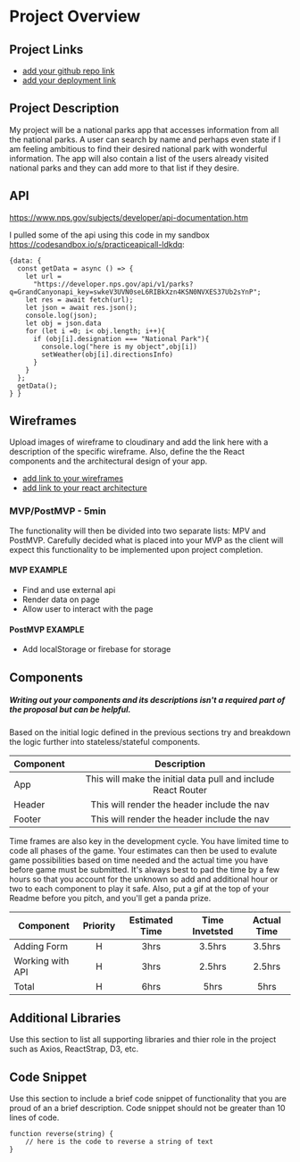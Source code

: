 # Project Overview

## Project Links

- [add your github repo link]()
- [add your deployment link]()

## Project Description

My project will be a national parks app that accesses information from all the national parks. A user can search by name and perhaps even state if I am feeling ambitious to find their desired national park with wonderful information. The app will also contain a list of the users already visited national parks and they can add more to that list if they desire. 

## API

https://www.nps.gov/subjects/developer/api-documentation.htm

I pulled some of the api using this code in my sandbox https://codesandbox.io/s/practiceapicall-ldkdq: 



```
{data: {
  const getData = async () => {
    let url =
      "https://developer.nps.gov/api/v1/parks?q=GrandCanyonapi_key=swkeV3UVN0seL6RIBkXzn4KSN0NVXES37Ub2sYnP";
    let res = await fetch(url);
    let json = await res.json();
    console.log(json);
    let obj = json.data
    for (let i =0; i< obj.length; i++){
      if (obj[i].designation === "National Park"){
        console.log("here is my object",obj[i])
        setWeather(obj[i].directionsInfo)
      }
    }
  };
  getData();
} }
```


## Wireframes

Upload images of wireframe to cloudinary and add the link here with a description of the specific wireframe. Also, define the the React components and the architectural design of your app.

- [add link to your wireframes]()
- [add link to your react architecture]()


### MVP/PostMVP - 5min

The functionality will then be divided into two separate lists: MPV and PostMVP.  Carefully decided what is placed into your MVP as the client will expect this functionality to be implemented upon project completion.  

#### MVP EXAMPLE
- Find and use external api 
- Render data on page 
- Allow user to interact with the page

#### PostMVP EXAMPLE

- Add localStorage or firebase for storage

## Components
##### Writing out your components and its descriptions isn't a required part of the proposal but can be helpful.

Based on the initial logic defined in the previous sections try and breakdown the logic further into stateless/stateful components. 

| Component | Description | 
| --- | :---: |  
| App | This will make the initial data pull and include React Router| 
| Header | This will render the header include the nav | 
| Footer | This will render the header include the nav | 


Time frames are also key in the development cycle.  You have limited time to code all phases of the game.  Your estimates can then be used to evalute game possibilities based on time needed and the actual time you have before game must be submitted. It's always best to pad the time by a few hours so that you account for the unknown so add and additional hour or two to each component to play it safe. Also, put a gif at the top of your Readme before you pitch, and you'll get a panda prize.

| Component | Priority | Estimated Time | Time Invetsted | Actual Time |
| --- | :---: |  :---: | :---: | :---: |
| Adding Form | H | 3hrs| 3.5hrs | 3.5hrs |
| Working with API | H | 3hrs| 2.5hrs | 2.5hrs |
| Total | H | 6hrs| 5hrs | 5hrs |

## Additional Libraries
 Use this section to list all supporting libraries and thier role in the project such as Axios, ReactStrap, D3, etc. 

## Code Snippet

Use this section to include a brief code snippet of functionality that you are proud of an a brief description.  Code snippet should not be greater than 10 lines of code. 

```
function reverse(string) {
	// here is the code to reverse a string of text
}
```
